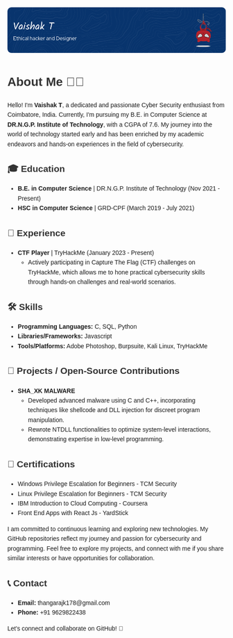 ![Header](./github-header-image.png)

<body style="font-family: Arial, sans-serif; line-height: 1.6; margin: 20px;">
    <h1 style="color: #333;">About Me 👨‍💻</h1>
    <p>Hello! I'm <strong>Vaishak T</strong>, a dedicated and passionate Cyber Security enthusiast from Coimbatore, India. Currently, I'm pursuing my B.E. in Computer Science at <strong>DR.N.G.P. Institute of Technology</strong>, with a CGPA of 7.6. My journey into the world of technology started early and has been enriched by my academic endeavors and hands-on experiences in the field of cybersecurity.</p>
    
  <h2 style="color: #333;">🎓 Education</h2>
    <ul>
        <li><strong>B.E. in Computer Science</strong> | DR.N.G.P. Institute of Technology (Nov 2021 - Present)</li>
        <li><strong>HSC in Computer Science</strong> | GRD-CPF (March 2019 - July 2021)</li>
    </ul>
    
  <h2 style="color: #333;">💼 Experience</h2>
    <ul>
        <li><strong>CTF Player</strong> | TryHackMe (January 2023 - Present)
            <ul>
                <li>Actively participating in Capture The Flag (CTF) challenges on TryHackMe, which allows me to hone practical cybersecurity skills through hands-on challenges and real-world scenarios.</li>
            </ul>
        </li>
    </ul>
    
  <h2 style="color: #333;">🛠️ Skills</h2>
    <ul>
        <li><strong>Programming Languages:</strong> C, SQL, Python</li>
        <li><strong>Libraries/Frameworks:</strong> Javascript</li>
        <li><strong>Tools/Platforms:</strong> Adobe Photoshop, Burpsuite, Kali Linux, TryHackMe</li>
    </ul>
    
  <h2 style="color: #333;">🚀 Projects / Open-Source Contributions</h2>
    <ul>
        <li><strong>SHA_XK MALWARE</strong>
            <ul>
                <li>Developed advanced malware using C and C++, incorporating techniques like shellcode and DLL injection for discreet program manipulation.</li>
                <li>Rewrote NTDLL functionalities to optimize system-level interactions, demonstrating expertise in low-level programming.</li>
            </ul>
        </li>
    </ul>
    
  <h2 style="color: #333;">📜 Certifications</h2>
    <ul>
        <li>Windows Privilege Escalation for Beginners - TCM Security</li>
        <li>Linux Privilege Escalation for Beginners - TCM Security</li>
        <li>IBM Introduction to Cloud Computing - Coursera</li>
        <li>Front End Apps with React Js - YardStick</li>
    </ul>
    
  <p>I am committed to continuous learning and exploring new technologies. My GitHub repositories reflect my journey and passion for cybersecurity and programming. Feel free to explore my projects, and connect with me if you share similar interests or have opportunities for collaboration.</p>
    
  <h2 style="color: #333;">📞 Contact</h2>
    <ul>
        <li><strong>Email:</strong> thangarajk178@gmail.com</li>
        <li><strong>Phone:</strong> +91 9629822438</li>
    </ul>
    
  <p>Let's connect and collaborate on GitHub! 🤝</p>
</body>





